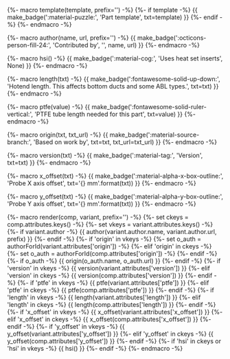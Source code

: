 {%- macro template(template, prefix='') -%}
{%- if template -%}
{{ make_badge(':material-puzzle:', 'Part template', txt=template) }}
{%- endif -%}
{%- endmacro -%}

{%- macro author(name, url, prefix='') -%}
{{ make_badge(':octicons-person-fill-24:', 'Contributed by', '', name, url) }}
{%- endmacro -%}

{%- macro hsi() -%}
{{ make_badge(':material-cog:', 'Uses heat set inserts', None) }}
{%- endmacro -%}

{%- macro length(txt) -%}
{{ make_badge(':fontawesome-solid-up-down:', 'Hotend length. This affects bottom ducts and some ABL types.', txt=txt) }}
{%- endmacro -%}

{%- macro ptfe(value) -%}
{{ make_badge(':fontawesome-solid-ruler-vertical:', 'PTFE tube length needed for this part', txt=value) }}
{%- endmacro -%}

{%- macro origin(txt, txt_url) -%}
{{ make_badge(':material-source-branch:', 'Based on work by', txt=txt, txt_url=txt_url) }}
{%- endmacro -%}

{%- macro version(txt) -%}
{{ make_badge(':material-tag:', 'Version', txt=txt) }}
{%- endmacro -%}

{%- macro x_offset(txt) -%}
{{ make_badge(':material-alpha-x-box-outline:', 'Probe X axis offset', txt='{} mm'.format(txt)) }}
{%- endmacro -%}

{%- macro y_offset(txt) -%}
{{ make_badge(':material-alpha-y-box-outline:', 'Probe Y axis offset', txt='{} mm'.format(txt)) }}
{%- endmacro -%}

{%- macro render(comp, variant, prefix='') -%}
{%- set ckeys = comp.attributes.keys() -%}
{%- set vkeys = variant.attributes.keys() -%}
{%- if variant.author -%}
{{ author(variant.author.name, variant.author.url, prefix) }}
{%- endif -%}
{%- if 'origin' in vkeys -%}
{%- set o_auth = authorForId(variant.attributes['origin']) -%}
{%- elif 'origin' in ckeys -%}
{%- set o_auth = authorForId(comp.attributes['origin']) -%}
{%- endif -%}
{%- if o_auth -%}
{{ origin(o_auth.name, o_auth.url) }}
{%- endif -%}
{%- if 'version' in vkeys -%}
{{ version(variant.attributes['version']) }}
{%- elif 'version' in ckeys -%}
{{ version(comp.attributes['version']) }}
{%- endif -%}
{%- if 'ptfe' in vkeys -%}
{{ ptfe(variant.attributes['ptfe']) }}
{%- elif 'ptfe' in ckeys -%}
{{ ptfe(comp.attributes['ptfe']) }}
{%- endif -%}
{%- if 'length' in vkeys -%}
{{ length(variant.attributes['length']) }}
{%- elif 'length' in ckeys -%}
{{ length(comp.attributes['length']) }}
{%- endif -%}
{%- if 'x_offset' in vkeys -%}
{{ x_offset(variant.attributes['x_offset']) }}
{%- elif 'x_offset' in ckeys -%}
{{ x_offset(comp.attributes['x_offset']) }}
{%- endif -%}
{%- if 'y_offset' in vkeys -%}
{{ y_offset(variant.attributes['y_offset']) }}
{%- elif 'y_offset' in ckeys -%}
{{ y_offset(comp.attributes['y_offset']) }}
{%- endif -%}
{%- if 'hsi' in ckeys or 'hsi' in vkeys -%}
{{ hsi() }}
{%- endif -%}
{%- endmacro -%}
